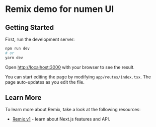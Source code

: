 # Remix demo for numen UI

## Getting Started

First, run the development server:

```bash
npm run dev
# or
yarn dev
```

Open [http://localhost:3000](http://localhost:3000) with your browser to see the result.

You can start editing the page by modifying `app/routes/index.tsx`. The page auto-updates as you edit the file.

## Learn More

To learn more about Remix, take a look at the following resources:

- [Remix v1](https://remix.run/docs/en/v1) - learn about Next.js features and API.
